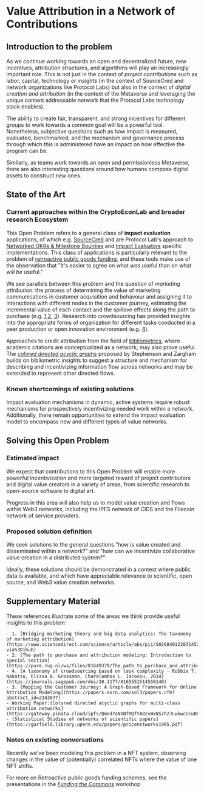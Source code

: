 # Value Attribution in a Network of Contributions

## Introduction to the problem

As we continue working towards an open and decentralized future, new incentives, attribution structures, and algorithms will play an increasingly important role. This is not just in the context of _project contributions_ such as labor, capital, technology or insights (in the context of SourceCred and network organizations like Protocol Labs) but also in the context of _digital creation and attribution_ (in the context of the Metaverse and leveraging the unique content addressable network that  the Protocol Labs technology stack enables). 

The ability to create fair, transparent, and strong incentives for different groups to work towards a common goal will be a powerful tool. Nonetheless, subjective questions such as how impact is measured, evaluated, benchmarked,  and the mechanism and governance process through which this is administered have an impact on how effective the program can be. 

Similarly, as teams work towards an open and permissionless Metaverse, there are also interesting questions around how humans compose digital assets to construct new ones. 

## State of the Art

### Current approaches within the CryptoEconLab and broader research Ecosystem

This Open Problem refers to  a general class of  **impact evaluation** applications, of which e.g. [SourceCred](https://sourcecred.io/) and are Protocol Lab's approach to [Networked OKRs & Milestone Bounties](https://youtu.be/pJqdkuOMe98) and [Impact Evaluators](https://youtu.be/dpLtrugjfMc) specific implementations. This class of applications is particularly relevant to the problem of [retroactive public goods funding](https://medium.com/ethereum-optimism/retroactive-public-goods-funding-33c9b7d00f0c), and these tools make use of the observation that "it's easier to agree on what _was_ useful than on what _will be_ useful."

We see parallels between this problem and the question of *marketing attribution*: the process of determining the value of marketing communications in customer acquisition and behavoiur and assigning it to interactions with different nodes in the customer journey, estimating the incremental value of each contact and the spillove effects along the path to purchase (e.g. [1](https://www.sciencedirect.com/science/article/abs/pii/S0268401220314523?via%3Dihub),[2](https://pure.rug.nl/ws/files/81649379/The_path_to_purchase_and_attribution_modeling_Introduction_to_special_section.pdf), [3](https://papers.ssrn.com/sol3/papers.cfm?abstract_id=2343077)). Research into crowdsourcing has provided insights into the appropriate forms of organization for different tasks conducted in a peer production or open innovation environment (e.g. [4](https://journals.sagepub.com/doi/10.1177/0165551514550140)). 

Approaches to credit attribution from the field of [bibliometrics](https://garfield.library.upenn.edu/papers/pricenetworks1965.pdf), where academic citations are conceptualized as a network, may also prove useful. The [*colored directed acyclic graphs*](https://gateway.pinata.cloud/ipfs/Qmed7oNVNfMQftA8zvWxNS7h2JLwkwcGCuBEsAqovEqjPy) proposed by Stephenson and Zargham builds on bibliometric insights to suggest a structure and mechanism for describing and incentivizing information flow across networks and may be extended to represent other directed flows. 

### Known shortcomings of existing solutions

Impact evaluation mechanisms in dynamic, active systems  require robust mechanisms for prospectively incentivizing needed work within a network. Additionally, there remain opportunities to extend the impact evaluation model to encompass new and different types of value networks.

## Solving this Open Problem

### Estimated impact

We expect that contributions to this Open Problem will enable more powerful incentivization and more targeted reward of project contributors and digital value creators in a variety of areas, from scientific research to open-source software to digital art.

Progress in this area will also help us to model value creation and flows within Web3 networks, including the IPFS network of CIDS and the Filecoin network of service providers.

### Proposed solution definition

We seek solutions to the general questions "how is value created and disseminated within a network?" and "how can we incentivize collaborative value creation in a distributed system?"

Ideally, these solutions should be demonstrated in a context where public data is available, and which have appreciable relevance to scientific, open source, and Web3 value creation networks.

## Supplementary Material
These references illustrate some of the areas we think provide useful insights to this problem: 

    - 1. [Bridging marketing theory and big data analytics: The taxonomy of marketing attribution](https://www.sciencedirect.com/science/article/abs/pii/S0268401220314523?via%3Dihub)
    - 2. [The path to purchase and attribution modeling: Introduction to special section](https://pure.rug.nl/ws/files/81649379/The_path_to_purchase_and_attribution_modeling_Introduction_to_special_section.pdf)
    - 4. [A taxonomy of crowdsourcing based on task complexity - Robbie T. Nakatsu, Elissa B. Grossman, Charalambos L. Iacovou, 2014](https://journals.sagepub.com/doi/10.1177/0165551514550140)
    - 3. [Mapping the Customer Journey: A Graph-Based Framework for Online Attribution Modeling](https://papers.ssrn.com/sol3/papers.cfm?abstract_id=2343077)
    - Working Paper:[Colored directed acyclic graphs for multi-class attribution networks](https://gateway.pinata.cloud/ipfs/Qmed7oNVNfMQftA8zvWxNS7h2JLwkwcGCuBEsAqovEqjPy)
    - [Statistical Studies of networks of scientific papers](https://garfield.library.upenn.edu/papers/pricenetworks1965.pdf)

### Notes on existing conversations

Recently we've been modeling this problem in a NFT system, observing  changes in the value of (potentially) correlated NFTs where the value of one NFT shifts.


For more on Retroactive public goods funding schemes, see the presentations in the  [_Funding the Commons_](https://fundingthecommons.io/) workshop

